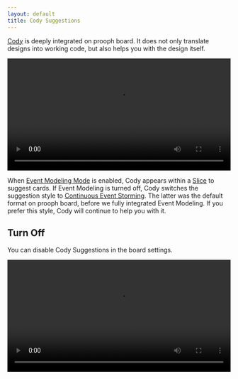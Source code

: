 ```yaml
---
layout: default
title: Cody Suggestions
---
```


[Cody]({{site.baseUrl}}/cody/introduction.html) is deeply integrated on prooph board. It does not only translate designs into working code, but also helps you with the design itself.

<div class="video-container">
    <video style="width: 100%" controls>
        <source src="{{site.baseUrl}}/assets/video/board_workspace/cody-suggestions.mp4">
    </video>
</div>


When [Event Modeling Mode]({{site.baseUrl}}/board_workspace/Event-Modeling-Mode.html) is enabled, Cody appears within a [Slice]({{site.baseUrl}}/board_workspace/Frames.html#event-modeling-slice) to
suggest cards. If Event Modeling is turned off, Cody switches the suggestion style to [Continuous Event Storming]({{site.baseUrl}}/continuous_event_storming/event-map-design.html).
The latter was the default format on prooph board, before we fully integrated Event Modeling. If you prefer this style, Cody will continue to help you with it.

## Turn Off

You can disable Cody Suggestions in the board settings.

<div class="video-container">
    <video style="width: 100%" controls>
        <source src="{{site.baseUrl}}/assets/video/board_workspace/cody-suggestions-turn-off.mp4">
    </video>
</div>
